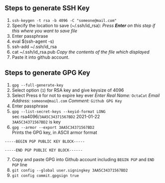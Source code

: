 ## Steps to generate SSH Key
1. `ssh-keygen -t rsa -b 4096 -C "someone@mail.com"`
2. Specify the location to save (~/.ssh/id_rsa): _Press __Enter__ on this step if this where you want to save file_
3. Enter passphrase
4. eval $(ssh-agent -s)
5. ssh-add ~/.ssh/id_rsa
6. cat ~/.ssh/id_rsa.pub
_Copy the contents of the file which displayed_
7. Paste it into github account.


## Steps to generate GPG Key
1. `gpg --full-generate-key`
2. Select option (`1`) for RSA key and give keysize of 4096
3. Select Press `0` for not to expire key ever
_Enter Real Name:_ `OctaCat`
_Email Address:_ `someone@mail.com`
_Comment:_ `Github GPG Key`
4. Enter passphrase
5. `gpg --list-secret-keys --keyid-format LONG`<br>
sec rsa4096/`3AA5C34371567BD2` 2021-01-22<br>
`3AA5C34371567BD2` is key<br>
6. `gpg --armor --export 3AA5C34371567BD2`<br>
Prints the GPG key, in ASCII armor format
```
-----BEGIN PGP PUBLIC KEY BLOCK-----

-----END PGP PUBLIC KEY BLOCK------
```
7. Copy and paste GPG into Github account including `BEGIN PGP` and `END PGP` line
8. `git config --global user.signingkey 3AA5C34371567BD2`
9. `git config commit.gpgsign true`
